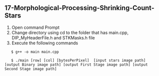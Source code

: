 ## 17-Morphological-Processing-Shrinking-Count-Stars

1. Open command Prompt
2. Change directory using cd to the folder that has main.cpp, DIP_MyHeaderFile.h and STKMasks.h file
3. Execute the following commands 

```
   $ g++ -o main main.cpp 
   
   $ ./main [row] [col] [bytesPerPixel]  [input stars image path] [output Binary image path] [output First Stage image path] [output Second Stage image path]
```